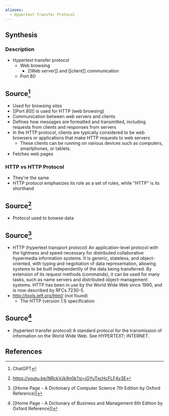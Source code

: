 ```yaml
---
aliases:
  - Hypertext Transfer Protocol
---
```

## Synthesis
### Description
- Hypertext transfer protocol 
	- Web browsing
		- [[Web server]] and [[client]] communication
	- Port 80
## Source[^1]
- Used for browsing sites
- [[Port 80]] is used for HTTP (web browsing)
- Communication between web servers and clients
- Defines how messages are formatted and transmitted, including requests from clients and responses from servers
- In the HTTP protocol, clients are typically considered to be web browsers or applications that make HTTP requests to web servers
	- These clients can be running on various devices such as computers, smartphones, or tablets.
- Fetches web pages

### HTTP vs HTTP Protocol
- They're the same
- HTTP protocol emphasizes its role as a set of rules, while "HTTP" is its shorthand

## Source[^2]
- Protocol used to browse data

## Source[^3]
- HTTP (hypertext transport protocol) An application-level protocol with the lightness and speed necessary for distributed collaborative hypermedia information systems. It is generic, stateless, and object-oriented, with typing and negotiation of data representation, allowing systems to be built independently of the data being transferred. By extension of its request methods (commands), it can be used for many tasks, such as name servers and distributed object-management systems. HTTP has been in use by the World Wide Web since 1990, and is now described by RFCs 7230-5.
- http://tools.ietf.org/html/ (not found)
	- The HTTP (version 1.1) specification
## Source[^4]
- (hypertext transfer protocol) A standard protocol for the transmission of information on the World Wide Web. See HYPERTEXT; INTERNET.
## References

[^1]: ChatGPT
[^2]: https://youtu.be/NRckVJk9n0k?si=iGYuTxcHcFLF4y3E
[^3]: [[Home Page - A Dictionary of Computer Science 7th Edition by Oxford Reference]]
[^4]: [[Home Page - A Dictionary of Business and Management 6th Edition by Oxford Reference]]